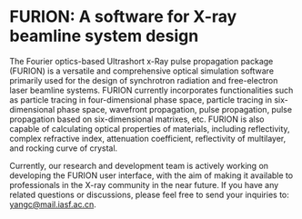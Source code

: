 # FURION: A software for X-ray beamline system design

The Fourier optics-based Ultrashort x-Ray pulse propagation package (FURION) is a versatile and comprehensive optical simulation software primarily used for the design of synchrotron radiation and free-electron laser beamline systems. FURION currently incorporates functionalities such as particle tracing in four-dimensional phase space, particle tracing in six-dimensional phase space, wavefront propagation, pulse propagation, pulse propagation based on six-dimensional matrixes, etc. FURION is also capable of calculating optical properties of materials, including reflectivity, complex refractive index, attenuation coefficient, reflectivity of multilayer, and rocking curve of crystal.

Currently, our research and development team is actively working on developing the FURION user interface, with the aim of making it available to professionals in the X-ray community in the near future. If you have any related questions or discussions, please feel free to send your inquiries to:  yangc@mail.iasf.ac.cn.

# 
